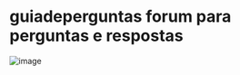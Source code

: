 # guiadeperguntas forum para perguntas e respostas
![image](https://user-images.githubusercontent.com/83039172/225867130-a8d22fc1-2557-48ec-b3bb-bf3014a04980.png)
